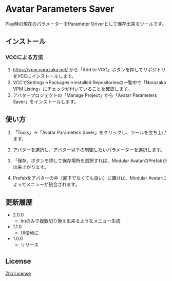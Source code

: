 # Avatar Parameters Saver

Play時の現在のパラメーターをParameter Driverとして保存出来るツールです。

## インストール

### VCCによる方法

1. https://vpm.narazaka.net/ から「Add to VCC」ボタンを押してリポジトリをVCCにインストールします。
2. VCCでSettings→Packages→Installed Repositoriesの一覧中で「Narazaka VPM Listing」にチェックが付いていることを確認します。
3. アバタープロジェクトの「Manage Project」から「Avatar Parameters Saver」をインストールします。

## 使い方

1. 「Tools」→「Avatar Parameters Saver」をクリックし、ツールを立ち上げます。

2. アバターを選択し、アバター以下の制御したいパラメーターを選択します。

3. 「保存」ボタンを押して保存場所を選択すれば、Modular AvatarのPrefabが出来上がります。

4. Prefabをアバターの中（直下でなくても良い）に置けば、Modular Avatarによってメニューが統合されます。

## 更新履歴

- 2.0.0
  - Intのみで複数切り換え出来るようなメニュー生成
- 1.1.0
  - UI便利に
- 1.0.0
  - リリース

## License

[Zlib License](LICENSE.txt)
